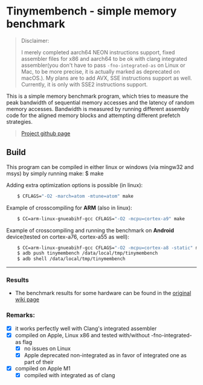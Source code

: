 # Tinymembench - simple memory benchmark 

> Disclaimer:
>
>I merely completed aarch64 NEON instructions support, fixed assembler files for x86 and aarch64 to be ok with clang integrated assembler(you don't
> have to pass `-fno-integrated-as` on Linux or Mac, to be more precise, it is actually marked as deprecated on macOS.). My plans are to add AVX, SSE instructions support as well. Currently, it is only with SSE2 instructions support.

This is a simple memory benchmark program, which tries to measure the peak
bandwidth of sequential memory accesses and the latency of random memory
accesses. Bandwidth is measured by running different assembly code for
the aligned memory blocks and attempting different prefetch strategies.

> [Project github page](https://rojaster.github.io/tinymembench)


## Build 
This program can be compiled in either linux or windows (via mingw32 and msys)
by simply running make:
    $ make

Adding extra optimization options is possible (in linux):
```bash
    $ CFLAGS="-O2 -march=atom -mtune=atom" make
```

Example of crosscompiling for **ARM** (also in linux):
```bash
    $ CC=arm-linux-gnueabihf-gcc CFLAGS="-O2 -mcpu=cortex-a9" make
```

Example of crosscompiling and running the benchmark on **Android** device(tested on cortex-a76, cortex-a55 as well):
```bash
    $ CC=arm-linux-gnueabihf-gcc CFLAGS="-O2 -mcpu=cortex-a8 -static" make
    $ adb push tinymembench /data/local/tmp/tinymembench
    $ adb shell /data/local/tmp/tinymembench
```
----
### Results
* The benchmark results for some hardware can be found in the [original wiki page](https://github.com/ssvb/tinymembench/wiki)


### Remarks:
- [X] it works perfectly well with Clang's integrated assembler
- [X] compiled on Apple, Linux x86 and tested with/without -fno-integrated-as flag
  - [X] no issues on Linux
  - [X] Apple deprecated non-integrated as in favor of integrated one as part of their 
- [X] compiled on Apple M1
  - [X] compiled with integrated as of clang